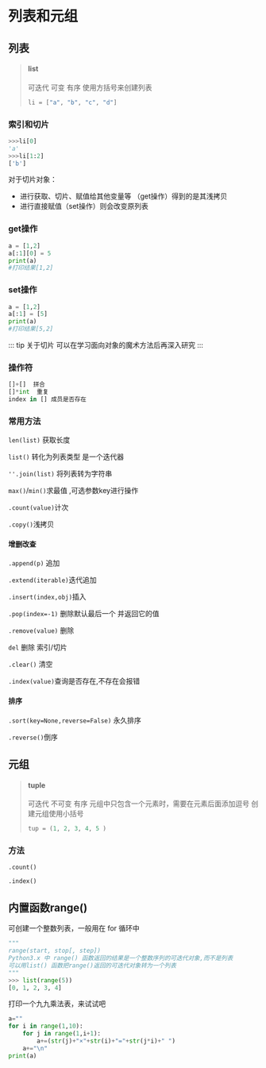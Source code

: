 # 列表和元组


## 列表
> #### list
>
> 可迭代 可变 有序
> 使用方括号来创建列表
>
> ```python
> li = ["a", "b", "c", "d"]
> ```

### 索引和切片

```python
>>>li[0]
'a'
>>>li[1:2]
['b']
```
对于切片对象：

- 进行获取、切片、赋值给其他变量等 （get操作）得到的是其浅拷贝
- 进行直接赋值（set操作）则会改变原列表

### get操作

```python
a = [1,2]
a[:1][0] = 5
print(a)
#打印结果[1,2]
```

### set操作

```python
a = [1,2]
a[:1] = [5]
print(a)
#打印结果[5,2]
```

::: tip 关于切片
可以在学习面向对象的魔术方法后再深入研究
:::

### 操作符

```python
[]+[]  拼合
[]*int  重复
index in [] 成员是否存在
```

### 常用方法

`len(list)` 获取长度

`list()` 转化为列表类型 是一个迭代器

`''.join(list)` 将列表转为字符串

`max()`/`min()`求最值 ,可选参数key进行操作

`.count(value)`计次

`.copy()`浅拷贝

#### 增删改查

`.append(p)` 追加

`.extend(iterable)`迭代追加

`.insert(index,obj)`插入

`.pop(index=-1)` 删除默认最后一个 并返回它的值

`.remove(value)` 删除 

`del` 删除 索引/切片

`.clear()` 清空

`.index(value)`查询是否存在,不存在会报错

#### 排序

`.sort(key=None,reverse=False)` 永久排序

`.reverse()`倒序



## 元组

> #### tuple
>
> 可迭代 不可变 有序
> 元组中只包含一个元素时，需要在元素后面添加逗号 
> 创建元组使用小括号 
>
> ```python
> tup = (1, 2, 3, 4, 5 )
> ```

### 方法

`.count()`

`.index()`





## 内置函数range()

可创建一个整数列表，一般用在 for 循环中 

```python
"""
range(start, stop[, step])
Python3.x 中 range() 函数返回的结果是一个整数序列的可迭代对象,而不是列表
可以用list() 函数把range()返回的可迭代对象转为一个列表 
"""
>>> list(range(5))
[0, 1, 2, 3, 4] 
```

打印一个九九乘法表，来试试吧

```python
a=""
for i in range(1,10):
    for j in range(1,i+1):
        a+=(str(j)+"×"+str(i)+"="+str(j*i)+" ")
    a+="\n"   
print(a) 
```

